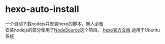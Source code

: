 # hexo-auto-install  
一个自动下载nodejs并安装hexo的脚本，懒人必备  
安装nodejs的部分使用了[NodeSource](https://github.com/nodesource/distributions)这个项目。
[hexo官方文档](https://hexo.io/zh-cn/docs/)
适用于Ubuntu系统

